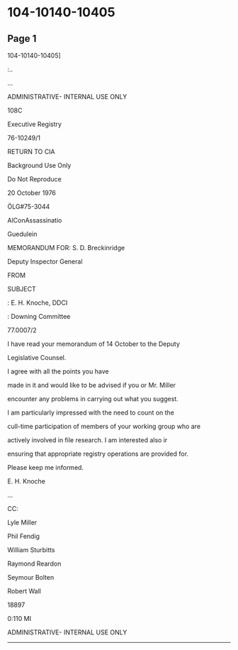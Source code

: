 # 104-10140-10405

## Page 1

104-10140-10405]

:..

...

ADMINISTRATIVE- INTERNAL USE ONLY

108C

Executive Registry

76-10249/1

RETURN TO CIA

Background Use Only

Do Not Reproduce

20 October 1976

ÖLG#75-3044

AlConAssassinatio

Guedulein

MEMORANDUM FOR: S. D. Breckinridge

Deputy Inspector General

FROM

SUBJECT

: E. H. Knoche, DDCI

: Downing Committee

77.0007/2

I have read your memorandum of 14 October to the Deputy

Legislative Counsel.

I agree with all the points you have

made in it and would like to be advised if you or Mr. Miller

encounter any problems in carrying out what you suggest.

I am particularly impressed with the need to count on the

cull-time participation of members of your working group who are

actively involved in file research. I am interested also ir

ensuring that appropriate registry operations are provided for.

Please keep me informed.

E. H. Knoche

...

CC:

Lyle Miller

Phil Fendig

William Sturbitts

Raymond Reardon

Seymour Bolten

Robert Wall

18897

0:110 MI

ADMINISTRATIVE- INTERNAL USE ONLY

---

